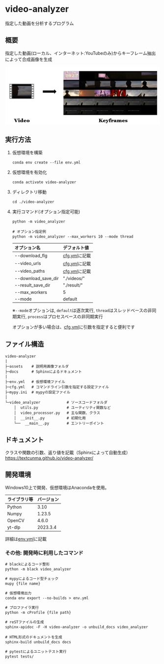 # video-analyzer
指定した動画を分析するプログラム

## 概要
指定した動画(ローカル、インターネット:YouTubeのみ)からキーフレーム抽出によって合成画像を生成

![トップ画像](./assets/video_analyzer.jpg)


## 実行方法
1. 仮想環境を構築
    ```
    conda env create --file env.yml
    ```

2. 仮想環境を有効化
    ```
    conda activate video-analyzer
    ```

3. ディレクトリ移動
    ```
    cd ./video-analyzer
    ```

4. 実行コマンド(オプション指定可能)
    ```
    python -m video_analyzer

    # オプション指定例
    python -m video_analyzer --max_workers 10 --mode thread
    ```

    | オプション名 | デフォルト値 |
    | ------ | ------ | 
    | --download_flg   | [cfg.yml](./cfg.yml)に記載   | 
    | --video_urls   | [cfg.yml](./cfg.yml)に記載   |
    | --video_paths   | [cfg.yml](./cfg.yml)に記載   | 
    | --download_save_dir   | "./videos/"  |
    | --result_save_dir   | "./result/"  |
    | --max_workers   | 5  |
    | --mode   | default  |

    ※`--mode`オプションは, `default`は逐次実行, `thread`はスレッドベースの非同期実行, `process`はプロセスベースの非同期実行

    オプションが多い場合は、[cfg.yml](./cfg.yml)に引数を指定すると便利です

## ファイル構造
```
video-analyzer
|
├─assets    # 説明用画像フォルダ
├─docs      # Sphinxによるドキュメント
|
├─env.yml   # 仮想環境ファイル
├─cfg.yml   # コマンドライン引数を指定する設定ファイル
├─mypy.ini  # mypyの設定ファイル
│
└─video_analyzer            # ソースコードフォルダ
    │  utils.py             # ユーティリティ関数など
    │  video_processor.py   # 主な関数、クラス
    │  __init__.py          # 初期化用
    └──  __main__.py        # エントリーポイント
```
## ドキュメント
クラスや関数の引数、返り値を記載（Sphinxによって自動生成）\
https://textcunma.github.io/video-analyzer/


## 開発環境
Windows10上で開発、仮想環境はAnacondaを使用。

| ライブラリ等 | バージョン |
| ------ | ------ | 
| Python   | 3.10   | 
| Numpy   | 1.23.5   |
| OpenCV   | 4.6.0   | 
| yt-dlp   | 2023.3.4  |
詳細は[env.yml](./env.yml)に記載

### その他: 開発時に利用したコマンド
```
# blackによるコード整形
python -m black video_analyzer
```

```
# mypyによるコード型チェック
mupy {file name}
```

```
# 仮想環境出力
conda env export --no-builds > env.yml
```

```
# プロファイラ実行
python -m cProfile {file path}
```

```
# reSTファイルの生成
sphinx-apidoc -F -H video-analyzer -o unbuild_docs video_analyzer

# HTML形式のドキュメントを生成
sphinx-build unbuild_docs docs
```

```
# pytestによるユニットテスト実行
pytest tests/
```